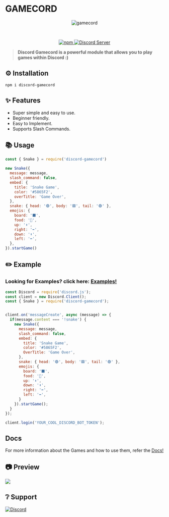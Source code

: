 # GAMECORD

<p align="center">
  <img src="https://cdn.discordapp.com/attachments/818900078077018162/893566634743173170/banner.png" alt="gamecord" />
</p>

</br>

<p align="center">
  <a href="https://www.npmjs.com/package/discord-gamecord">
    <img src="https://img.shields.io/npm/dt/discord-gamecord?style=for-the-badge" alt="npm" />
  </a>

  <a href="https://discord.gg/invite/GaczkwfgV9">
    <img src="https://img.shields.io/discord/800631529351938089?color=5865F2&label=Aniket&style=for-the-badge" alt="Discord Server" />
  </a>
</p>

> **Discord Gamecord is a powerful module that allows you to play games within Discord :)**

## **⚙️ Installation** 
```
npm i discord-gamecord
```


## **✨ Features**

- Super simple and easy to use.
- Beginner friendly.
- Easy to Implement.
- Supports Slash Commands.

## **📚 Usage**
```js
const { Snake } = require('discord-gamecord')

new Snake({
  message: message,
  slash_command: false,
  embed: {
    title: 'Snake Game',
    color: '#5865F2',
    overTitle: 'Game Over',
  },
  snake: { head: '🟢', body: '🟩', tail: '🟢' },
  emojis: {
    board: '⬛', 
    food: '🍎',
    up: '⬆️', 
    right: '➡️',
    down: '⬇️',
    left: '⬅️',
  },
}).startGame()
```


## **✏️ Example**
### **Looking for Examples? click here:** [**Examples!**](https://discord-gamecord.js.org/docs/gamecord/master/general/welcome)
```js
const Discord = require('discord.js');
const client = new Discord.Client();
const { Snake } = require('discord-gamecord');


client.on('messageCreate', async (message) => {
  if(message.content === '!snake') {
    new Snake({
      message: message,
      slash_command: false,
      embed: {
        title: 'Snake Game',
        color: '#5865F2',
        OverTitle: 'Game Over',
      },
      snake: { head: '🟢', body: '🟩', tail: '🟢' },
      emojis: {
        board: '⬛',
        food: '🍎',
        up: '⬆️', 
        down: '⬇️',
        right: '➡️',
        left: '⬅️',
      }
    }).startGame();
  }
});

client.login('YOUR_COOL_DISCORD_BOT_TOKEN');
```

## **Docs**
For more information about the Games and how to use them, refer the [Docs!](https://discord-gamecord.js.org/)

## **📷 Preview**
<img src="https://cdn.discordapp.com/attachments/818900078077018162/894099405051932712/example.png">

## **❔ Support**
<a href="https://discord.gg/invite/GaczkwfgV9"><img src="https://invidget.switchblade.xyz/GaczkwfgV9" alt="Discord"></a>
